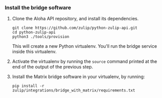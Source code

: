 ### Install the bridge software

1. Clone the Aloha API repository, and install its dependencies.

    ```
    git clone https://github.com/zulip/python-zulip-api.git
    cd python-zulip-api
    python3 ./tools/provision
    ```

    This will create a new Python virtualenv. You'll run the bridge service
    inside this virtualenv.

1. Activate the virtualenv by running the `source` command printed
   at the end of the output of the previous step.

1. Install the Matrix bridge software in your virtualenv, by running:

    ```
    pip install -r zulip/integrations/bridge_with_matrix/requirements.txt
    ```
